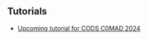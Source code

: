 ## Tutorials

- [Upcoming tutorial for CODS C0MAD 2024](https://shivdeep-singh-ibm.github.io/data-prep-tutorial/cods-comad-2024)
